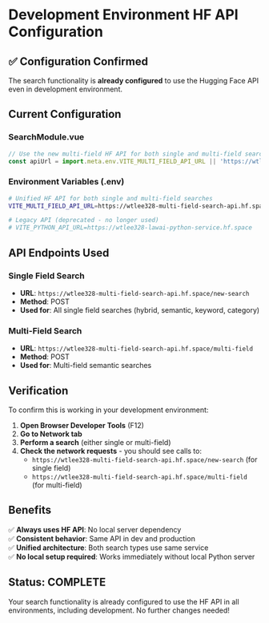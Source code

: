 # Development Environment HF API Configuration

## ✅ Configuration Confirmed

The search functionality is **already configured** to use the Hugging Face API even in development environment.

## Current Configuration

### SearchModule.vue
```javascript
// Use the new multi-field HF API for both single and multi-field searches
const apiUrl = import.meta.env.VITE_MULTI_FIELD_API_URL || 'https://wtlee328-multi-field-search-api.hf.space';
```

### Environment Variables (.env)
```bash
# Unified HF API for both single and multi-field searches
VITE_MULTI_FIELD_API_URL=https://wtlee328-multi-field-search-api.hf.space

# Legacy API (deprecated - no longer used)
# VITE_PYTHON_API_URL=https://wtlee328-lawai-python-service.hf.space
```

## API Endpoints Used

### Single Field Search
- **URL**: `https://wtlee328-multi-field-search-api.hf.space/new-search`
- **Method**: POST
- **Used for**: All single field searches (hybrid, semantic, keyword, category)

### Multi-Field Search
- **URL**: `https://wtlee328-multi-field-search-api.hf.space/multi-field`
- **Method**: POST
- **Used for**: Multi-field semantic searches

## Verification

To confirm this is working in your development environment:

1. **Open Browser Developer Tools** (F12)
2. **Go to Network tab**
3. **Perform a search** (either single or multi-field)
4. **Check the network requests** - you should see calls to:
   - `https://wtlee328-multi-field-search-api.hf.space/new-search` (for single field)
   - `https://wtlee328-multi-field-search-api.hf.space/multi-field` (for multi-field)

## Benefits

✅ **Always uses HF API**: No local server dependency  
✅ **Consistent behavior**: Same API in dev and production  
✅ **Unified architecture**: Both search types use same service  
✅ **No local setup required**: Works immediately without local Python server  

## Status: COMPLETE

Your search functionality is already configured to use the HF API in all environments, including development. No further changes needed!